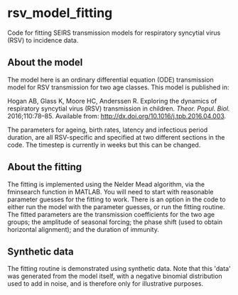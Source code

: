 # rsv_model_fitting
Code for fitting SEIRS transmission models for respiratory syncytial virus (RSV) to incidence data.

## About the model
The model here is an ordinary differential equation (ODE) transmission model for RSV transmission for two age classes. This model is published in:  

Hogan AB, Glass K, Moore HC, Anderssen R. Exploring the dynamics of respiratory syncytial virus (RSV) transmission in children. *Theor. Popul. Biol.* 2016;110:78–85. Available from: http://dx.doi.org/10.1016/j.tpb.2016.04.003.

The parameters for ageing, birth rates, latency and infectious period duration, are all RSV-specific and specified at two different sections in the code. The timestep is currently in weeks but this can be changed.

## About the fitting  
The fitting is implemented using the Nelder Mead algorithm, via the fminsearch function in MATLAB. You will need to start with reasonable parameter guesses for the fitting to work. There is an option in the code to either run the model with the parameter guesses, or run the fitting routine. The fitted parameters are the transmission coefficients for the two age groups; the amplitude of seasonal forcing; the phase shift (used to obtain horizontal alignment); and the duration of immunity.

## Synthetic data
The fitting routine is demonstrated using synthetic data. Note that this 'data' was generated from the model itself, with a negative binomial distribution used to add in noise, and is therefore only for illustrative purposes.
